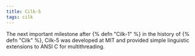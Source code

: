 ```yaml
---
title: Cilk-5
tags: cilk
---
```

The next important milestone after {% defn "Cilk-1" %} 
in the history of {% defn "Cilk" %},
Cilk-5 was developed at MIT and provided simple
linguistic extensions to ANSI C for multithreading.